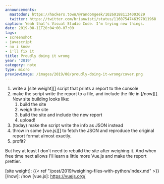 ```yaml
---
announcements:
  mastodon: https://hackers.town/@randomgeek/102601881134003629
  twitter: https://twitter.com/brianwisti/status/1160754746397011968
caption: Yeah that's Visual Studio Code. I'm trying new things.
date: 2019-08-11T20:04:00-07:00
tags:
- screenshot
- javascript
- no i know
- i'll fix it
title: Proudly doing it wrong
year: '2019'
category: note
type: micro
previewimage: /images/2019/08/proudly-doing-it-wrong/cover.png
---
```


1. write a [site weight][] script that prints a report to the console
2. make the script write the report to a file, and include the file in [/now][]. Now site building looks like:
    1. build the site
    2. weigh the site
    3. build the site and include the new report
    4. upload!
3. (today) make the script write the info as JSON instead
4. throw in some [vue.js][] to fetch the JSON and reproduce the original report format almost exactly.
5. profit?

But hey at least I don't need to rebuild the site after weighing it. And when free time next allows I'll learn
a little more Vue.js and make the report prettier.

[site weight]: {{< ref "/post/2019/weighing-files-with-python/index.md" >}}
[/now]: /now
[vue.js]: https://vuejs.org/
